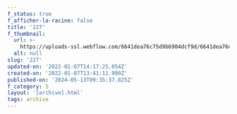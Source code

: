 ```yaml
---
f_status: true
f_afficher-la-racine: false
title: '227'
f_thumbnail:
  url: >-
    https://uploads-ssl.webflow.com/6641dea76c75d9b6904dcf9d/6641dea76c75d9b6904dd357_227.jpg
  alt: null
slug: '227'
updated-on: '2022-01-07T14:17:25.054Z'
created-on: '2022-01-07T13:41:11.900Z'
published-on: '2024-05-13T09:35:37.825Z'
f_category: S
layout: '[archive].html'
tags: archive
---
```



